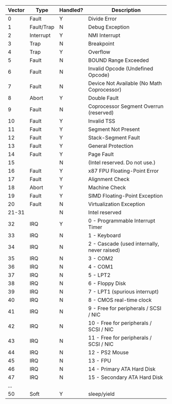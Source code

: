 Vector | Type | Handled? | Description
-------|------|----------|-------------
0 | Fault | Y | Divide Error
1 | Fault/Trap | N | Debug Exception
2 | Interrupt | Y | NMI Interrupt
3 | Trap | N | Breakpoint
4 | Trap | Y | Overflow
5 | Fault | N | BOUND Range Exceeded
6 | Fault | N | Invalid Opcode (Undefined Opcode)
7 | Fault | N | Device Not Available (No Math Coprocessor)
8 | Abort | Y | Double Fault
9 | Fault | N | Coprocessor Segment Overrun (reserved)
10 | Fault | Y | Invalid TSS
11 | Fault | Y | Segment Not Present
12 | Fault | Y | Stack-Segment Fault
13 | Fault | Y | General Protection
14 | Fault | Y | Page Fault
15 | | N | (Intel reserved. Do not use.)
16 | Fault | Y | x87 FPU Floating-Point Error
17 | Fault | Y | Alignment Check
18 | Abort | Y | Machine Check
19 | Fault | Y | SIMD Floating-Point Exception
20 | Fault | N | Virtualization Exception
21-31 | | N | Intel reserved
32 | IRQ | Y | 0 - Programmable Interrupt Timer
33 | IRQ | N | 1 - Keyboard
34 | IRQ | N | 2 - Cascade (used internally, never raised)
35 | IRQ | N | 3 - COM2
36 | IRQ | N | 4 - COM1
37 | IRQ | N | 5 - LPT2
38 | IRQ | N | 6 - Floppy Disk
39 | IRQ | N | 7 - LPT1 (spurious interrupt)
40 | IRQ | N | 8 - CMOS real-time clock
41 | IRQ | N | 9 - Free for peripherals / SCSI / NIC 
42 | IRQ | N | 10 - Free for peripherals / SCSI / NIC 
43 | IRQ | N | 11 - Free for peripherals / SCSI / NIC 
44 | IRQ | N | 12 - PS2 Mouse
45 | IRQ | N | 13 - FPU
46 | IRQ | N | 14 - Primary ATA Hard Disk 
47 | IRQ | N | 15 - Secondary ATA Hard Disk
...|||
50 | Soft | Y | sleep/yield
